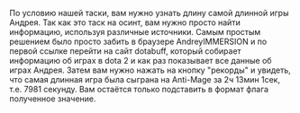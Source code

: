 По условию нашей таски, вам нужно узнать длину самой длинной игры Андрея. Так как это таск на осинт, вам нужно просто найти информацию, используя различные источники. Самым простым решением было просто забить в браузере AndreyIMMERSION и по первой ссылке перейти на сайт dotabuff, который собирает информацию об играх в dota 2 и как раз показывает все данные об играх Андрея. Затем вам нужно нажать на кнопку "рекорды" и увидеть, что самая длинная игра была сыграна на Anti-Mage за 2ч 13мин 1сек, т.е. 7981 секунду. Вам остаётся только подставить в формат флага полученное значение. 